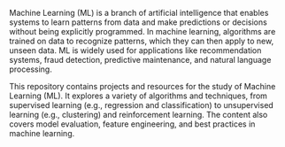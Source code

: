 Machine Learning (ML) is a branch of artificial intelligence that enables systems to learn patterns from data and make predictions or decisions without being explicitly programmed. In machine learning, algorithms are trained on data to recognize patterns, which they can then apply to new, unseen data. ML is widely used for applications like recommendation systems, fraud detection, predictive maintenance, and natural language processing.

This repository contains projects and resources for the study of Machine Learning (ML). It explores a variety of algorithms and techniques, from supervised learning (e.g., regression and classification) to unsupervised learning (e.g., clustering) and reinforcement learning. The content also covers model evaluation, feature engineering, and best practices in machine learning.
